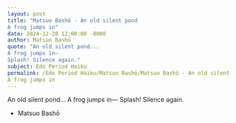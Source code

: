 ```yaml
---
layout: post
title: "Matsuo Bashō - An old silent pond 
A frog jumps in"
date: 2024-12-28 12:00:00 -0000
author: Matsuo Bashō
quote: "An old silent pond... 
A frog jumps in— 
Splash! Silence again."
subject: Edo Period Haiku
permalink: /Edo Period Haiku/Matsuo Bashō/Matsuo Bashō - An old silent pond 
A frog jumps in
---
```


An old silent pond... 
A frog jumps in— 
Splash! Silence again.

- Matsuo Bashō
